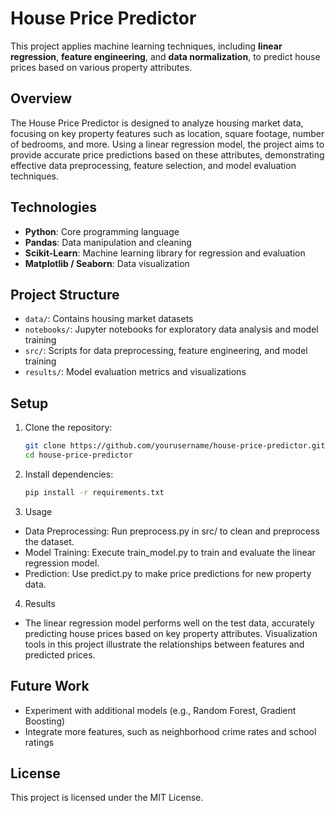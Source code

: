 # House Price Predictor

This project applies machine learning techniques, including **linear regression**, **feature engineering**, and **data normalization**, to predict house prices based on various property attributes.

## Overview

The House Price Predictor is designed to analyze housing market data, focusing on key property features such as location, square footage, number of bedrooms, and more. Using a linear regression model, the project aims to provide accurate price predictions based on these attributes, demonstrating effective data preprocessing, feature selection, and model evaluation techniques.

## Technologies

- **Python**: Core programming language
- **Pandas**: Data manipulation and cleaning
- **Scikit-Learn**: Machine learning library for regression and evaluation
- **Matplotlib / Seaborn**: Data visualization

## Project Structure

- `data/`: Contains housing market datasets
- `notebooks/`: Jupyter notebooks for exploratory data analysis and model training
- `src/`: Scripts for data preprocessing, feature engineering, and model training
- `results/`: Model evaluation metrics and visualizations

## Setup

1. Clone the repository:
   ```bash
   git clone https://github.com/yourusername/house-price-predictor.git
   cd house-price-predictor
2. Install dependencies:
   ```bash
   pip install -r requirements.txt
3. Usage
- Data Preprocessing: Run preprocess.py in src/ to clean and preprocess the dataset.
- Model Training: Execute train_model.py to train and evaluate the linear regression model.
- Prediction: Use predict.py to make price predictions for new property data.
4. Results
- The linear regression model performs well on the test data, accurately predicting house prices based on key property attributes. Visualization tools in this project illustrate the relationships between features and predicted prices.

## Future Work
   - Experiment with additional models (e.g., Random Forest, Gradient Boosting)
   - Integrate more features, such as neighborhood crime rates and school ratings
## License
This project is licensed under the MIT License.

